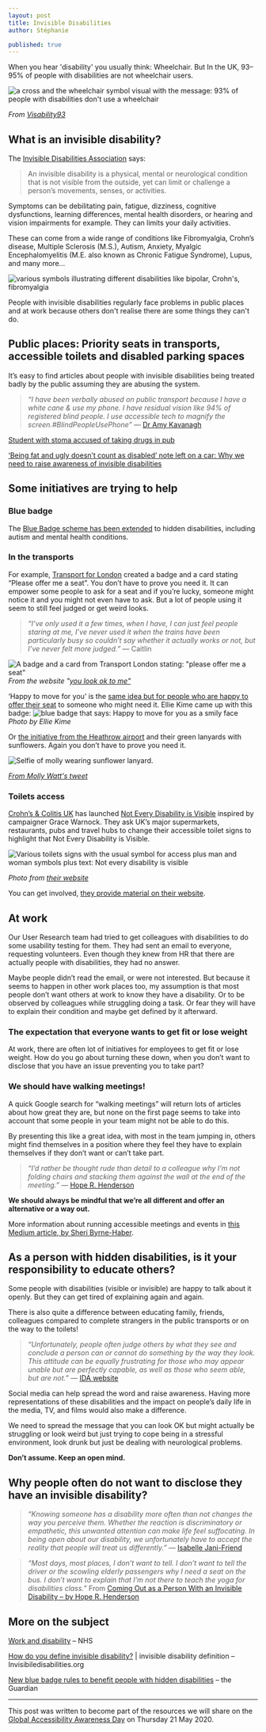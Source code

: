 ```yaml
---
layout: post
title: Invisible Disabilities
author: Stéphanie

published: true
---
```


When you hear 'disability' you usually think: Wheelchair. But In the UK, 93–95% of people with disabilities are not wheelchair users.

<!--more-->
![a cross and the wheelchair symbol visual with the message: 93% of people with disabilities don't use a wheelchair](/images/a11y/93visability.png)

_From [Visability93](https://www.visability93.com/)_


## What is an invisible disability?
The [Invisible Disabilities Association](https://invisibledisabilities.org/what-is-an-invisible-disability/) says:

>An invisible disability is a physical, mental or neurological condition that is not visible from the outside, yet can limit or challenge a person’s movements, senses, or activities.

Symptoms can be debilitating pain, fatigue, dizziness, cognitive dysfunctions, learning differences, mental health disorders, or hearing and vision impairments for example. They can limits your daily activities.

These can come from a wide range of conditions like Fibromyalgia, Crohn’s disease, Multiple Sclerosis (M.S.), Autism, Anxiety, Myalgic Encephalomyelitis (M.E. also known as Chronic Fatigue Syndrome), Lupus, and many more…

![various symbols illustrating different disabilities like bipolar, Crohn's, fibromyalgia](/images/a11y/other-symbols.png)

People with invisible disabilities regularly face problems in public places and at work because others don't realise there are some things they can't do.

## Public places: Priority seats in transports, accessible toilets and disabled parking spaces

It’s easy to find articles about people with invisible disabilities being treated badly by the public assuming they are abusing the system.
> _“I have been verbally abused on public transport because I have a white cane & use my phone. I have residual vision like 94% of registered blind people. I use accessible tech to magnify the screen.#BlindPeopleUsePhone”_ — [Dr Amy Kavanagh](https://twitter.com/BlondeHistorian/status/1189790200404348928)

[Student with stoma accused of taking drugs in pub](https://www.bbc.co.uk/news/uk-wales-49556333)

[‘Being fat and ugly doesn’t count as disabled’ note left on a car: Why we need to raise awareness of invisible disabilities](https://metro.co.uk/2015/05/06/being-fat-and-ugly-isnt-a-disability-note-why-we-need-to-raise-awareness-of-invisible-disabilities-5182482/)

## Some initiatives are trying to help

### Blue badge
The [Blue Badge scheme has been extended](https://www.gov.uk/government/news/people-with-hidden-disabilities-to-benefit-from-blue-badges) to hidden disabilities, including autism and mental health conditions.

### In the transports
For example, [Transport for London](https://tfl.gov.uk/transport-accessibility/please-offer-me-a-seat) created a badge and a card stating “Please offer me a seat”. You don’t have to prove you need it. It can empower some people to ask for a seat and if you’re lucky, someone might notice it and you might not even have to ask. But a lot of people using it seem to still feel judged or get weird looks.

> _“I’ve only used it a few times, when I have, I can just feel people staring at me, I’ve never used it when the trains have been particularly busy so couldn’t say whether it actually works or not, but I’ve never felt more judged.”_ — Caitlin

![A badge and a card from Transport London stating: "please offer me a seat"](/images/a11y/Please-Offer-Me-A-Seat.png)
_From the website "[you look ok to me"](https://www.youlookokaytome.com/)_

‘Happy to move for you’ is the [same idea but for people who are happy to offer their seat](https://www.standard.co.uk/news/transport/happy-to-move-for-you-tube-badge-for-people-with-hidden-illnesses-to-be-rolled-out-across-uk-a4276381.html) to someone who might need it. Ellie Kime came up with this badge:
![blue badge that says: Happy to move for you as a smily face](/images/a11y/happytomoveforyoubadge.jpg)
_Photo by Ellie Kime_

Or [the initiative from the Heathrow airport](https://www.heathrow.com/at-the-airport/accessibility-and-mobility-help/hidden-disabilities) and their green lanyards with sunflowers. Again you don’t have to prove you need it.

![Selfie of molly wearing sunflower lanyard.](/images/a11y/MollyTwitter.png)

_[From Molly Watt's tweet](https://twitter.com/MollyWattTalks/status/1184080487406538755)_

### Toilets access
[Crohn’s & Colitis UK](https://www.crohnsandcolitis.org.uk/news/not-every-disability-is-visible-campaign-targets-restaurants-and-pubs) has launched [Not Every Disability is Visible](https://www.noteverydisabilityisvisible.org.uk/about-the-campaign) inspired by campaigner Grace Warnock. They ask UK’s major supermarkets, restaurants, pubs and travel hubs to change their accessible toilet signs to highlight that Not Every Disability is Visible.

![Various toilets signs with the usual symbol for access plus man and woman symbols plus text: Not every disability is visible](/images/a11y/toilets-collage.jpg)

_Photo from [their website](https://www.noteverydisabilityisvisible.org.uk/take-action)_

You can get involved, [they provide material on their website](https://www.noteverydisabilityisvisible.org.uk/take-action).

## At work

Our User Research team had tried to get colleagues with disabilities to do some usability testing for them. They had sent an email to everyone, requesting volunteers. Even though they knew from HR that there are actually people with disabilities, they had no answer.

Maybe people didn’t read the email, or were not interested. But because it seems to happen in other work places too, my assumption is that most people don’t want others at work to know they have a disability. Or to be observed by colleagues while struggling doing a task. Or fear they will have to explain their condition and maybe get defined by it afterward.

### The expectation that everyone wants to get fit or lose weight
At work, there are often lot of initiatives for employees to get fit or lose weight. How do you go about turning these down, when you don’t want to disclose that you have an issue preventing you to take part?

### We should have walking meetings!
A quick Google search for “walking meetings” will return lots of articles about how great they are, but none on the first page seems to take into account that some people in your team might not be able to do this.

By presenting this like a great idea, with most in the team jumping in, others might find themselves in a position where they feel they have to explain themselves if they don’t want or can’t take part.

> _“I’d rather be thought rude than detail to a colleague why I’m not folding chairs and stacking them against the wall at the end of the meeting.”_ — [Hope R. Henderson](https://themighty.com/2017/12/coming-out-as-a-person-with-an-invisible-disability/)

**We should always be mindful that we’re all different and offer an alternative or a way out.**

More information about running accessible meetings and events in [this Medium article, by Sheri Byrne-Haber](https://medium.com/age-of-awareness/running-accessible-meetings-and-events-5efcd9c4a3df).

## As a person with hidden disabilities, is it your responsibility to educate others?
Some people with disabilities (visible or invisible) are happy to talk about it openly. But they can get tired of explaining again and again.

There is also quite a difference between educating family, friends, colleagues compared to complete strangers in the public transports or on the way to the toilets!
> _“Unfortunately, people often judge others by what they see and conclude a person can or cannot do something by the way they look. This attitude can be equally frustrating for those who may appear unable but are perfectly capable, as well as those who seem able, but are not.”_ — [IDA website](https://invisibledisabilities.org/what-is-an-invisible-disability/)

Social media can help spread the word and raise awareness. Having more representations of these disabilities and the impact on people’s daily life in the media, TV, and films would also make a difference.

We need to spread the message that you can look OK but might actually be struggling or look weird but just trying to cope being in a stressful environment, look drunk but just be dealing with neurological problems.

**Don’t assume. Keep an open mind.**

## Why people often do not want to disclose they have an invisible disability?
> _“Knowing someone has a disability more often than not changes the way you perceive them. Whether the reaction is discriminatory or empathetic, this unwanted attention can make life feel suffocating. In being open about our disability, we unfortunately have to accept the reality that people will treat us differently.”_ — [Isabelle Jani-Friend](https://www.theguardian.com/commentisfree/2019/aug/09/disabilities-invisible-prove-stangers-disabled-services-illnesses)

> _“Most days, most places, I don’t want to tell. I don’t want to tell the driver or the scowling elderly passengers why I need a seat on the bus. I don’t want to explain that I’m not there to teach the yoga for disabilities class.”_ From [Coming Out as a Person With an Invisible Disability – by Hope R. Henderson](https://themighty.com/2017/12/coming-out-as-a-person-with-an-invisible-disability/)

## More on the subject
[Work and disability](https://www.nhs.uk/conditions/social-care-and-support-guide/money-work-and-benefits/work-and-disability/) – NHS

[How do you define invisible disability?](https://invisibledisabilities.org/what-is-an-invisible-disability/) | invisible disability definition – Invisibiledisabilities.org

[New blue badge rules to benefit people with hidden disabilities](https://www.theguardian.com/society/2018/jan/21/new-blue-badge-parking-permit-rules-benefit-people-autism-dementia-hidden-disabilities) – the Guardian



<hr>

This post was written to become part of the resources we will share on the [Global Accessibility Awareness Day](https://globalaccessibilityawarenessday.org/) on Thursday 21 May 2020.


